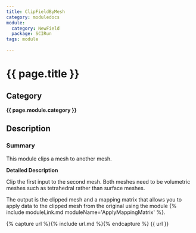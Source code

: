 ```yaml
---
title: ClipFieldByMesh
category: moduledocs
module:
  category: NewField
  package: SCIRun
tags: module

---
```


# {{ page.title }}

## Category

**{{ page.module.category }}**

## Description

### Summary

This module clips a mesh to another mesh.

**Detailed Description**

Clip the first input to the second mesh. Both meshes need to be volumetric meshes such as tetrahedral rather than surface meshes.

The output is the clipped mesh and a mapping matrix that allows you to apply data to the clipped mesh from the original using the module {% include moduleLink.md moduleName='ApplyMappingMatrix' %}.

{% capture url %}{% include url.md %}{% endcapture %}
{{ url }}
